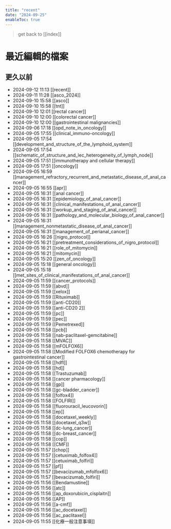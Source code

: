 ```yaml
---
title: "recent"
date: "2024-09-25"
enableToc: true
---
```


> get back to [[index]]
# 最近編輯的檔案

## 更久以前

- 2024-09-12 11:13 [[recent]]
- 2024-09-11 11:28 [[asco_2024]]
- 2024-09-10 15:58 [[asco]]
- 2024-09-10 15:58 [[tnt]]
- 2024-09-10 12:01 [[rectal cancer]]
- 2024-09-10 12:00 [[colorectal cancer]]
- 2024-09-10 12:00 [[gastrointestinal malignancies]]
- 2024-09-06 17:18 [[opd_note_in_oncology]]
- 2024-09-05 17:55 [[clinical_immuno-oncology]]
- 2024-09-05 17:54 [[development_and_structure_of_the_lymphoid_system]]
- 2024-09-05 17:54 [[schematic_of_structure_and_lec_heterogeneity_of_lymph_node]]
- 2024-09-05 17:51 [[immunotherapy and cellular therapy]]
- 2024-09-05 17:51 [[oncology]]
- 2024-09-05 16:59 [[management_refractory_recurrent_and_metastatic_disease_of_anal_cancer]]
- 2024-09-05 16:55 [[apr]]
- 2024-09-05 16:31 [[anal cancer]]
- 2024-09-05 16:31 [[epidemiology_of_anal_cancer]]
- 2024-09-05 16:31 [[clinical_manifestations_of_anal_cancer]]
- 2024-09-05 16:31 [[workup_and_staging_of_anal_cancer]]
- 2024-09-05 16:31 [[pathology_and_molecular_biology_of_anal_cancer]]
- 2024-09-05 16:31 [[management_nonmetastatic_disease_of_anal_cancer]]
- 2024-09-05 16:31 [[management_of_perianal_cancer]]
- 2024-09-05 16:26 [[nigro_protocol]]
- 2024-09-05 16:21 [[pretreatment_considerations_of_nigro_protocol]]
- 2024-09-05 16:21 [[role_of_mitomycin]]
- 2024-09-05 16:21 [[mitomycin]]
- 2024-09-05 15:20 [[zen_of_oncology]]
- 2024-09-05 15:18 [[general oncology]]
- 2024-09-05 15:18 [[met_sites_of_clinical_manifestations_of_anal_cancer]]
- 2024-09-05 11:59 [[cancer_protocols]]
- 2024-09-05 11:59 [[abvd]]
- 2024-09-05 11:59 [[xelox]]
- 2024-09-05 11:59 [[Rituximab]]
- 2024-09-05 11:59 [[anti-CD20]]
- 2024-09-05 11:59 [[anti-CD20 2]]
- 2024-09-05 11:59 [[pc]]
- 2024-09-05 11:59 [[pec]]
- 2024-09-05 11:59 [[Pemetrexed]]
- 2024-09-05 11:58 [[pcb]]
- 2024-09-05 11:58 [[nab-paclitaxel-gemcitabine]]
- 2024-09-05 11:58 [[MVAC]]
- 2024-09-05 11:58 [[mFOLFOX6]]
- 2024-09-05 11:58 [[Modified FOLFOX6 chemotherapy for gastrointestinal cancer]]
- 2024-09-05 11:58 [[hdfl]]
- 2024-09-05 11:58 [[hd]]
- 2024-09-05 11:58 [[Trastuzumab]]
- 2024-09-05 11:58 [[cancer pharmacology]]
- 2024-09-05 11:58 [[gp]]
- 2024-09-05 11:58 [[gc-bladder_cancer]]
- 2024-09-05 11:58 [[folfox4]]
- 2024-09-05 11:58 [[FOLFIRI]]
- 2024-09-05 11:58 [[fluorouracil_leucovorin]]
- 2024-09-05 11:58 [[ep]]
- 2024-09-05 11:58 [[docetaxel_weekly]]
- 2024-09-05 11:58 [[docetaxel_q3w]]
- 2024-09-05 11:58 [[dc-lung_cancer]]
- 2024-09-05 11:58 [[dc-breast_cancer]]
- 2024-09-05 11:58 [[cop]]
- 2024-09-05 11:58 [[CMF]]
- 2024-09-05 11:57 [[chop]]
- 2024-09-05 11:57 [[cetuximab_folfox4]]
- 2024-09-05 11:57 [[cetuximab_folfiri]]
- 2024-09-05 11:57 [[pf]]
- 2024-09-05 11:57 [[bevacizumab_mfolfox6]]
- 2024-09-05 11:57 [[bevacizumab_folfiri]]
- 2024-09-05 11:56 [[Bendamustine]]
- 2024-09-05 11:56 [[atc]]
- 2024-09-05 11:56 [[ap_doxorubicin_cisplaitn]]
- 2024-09-05 11:56 [[AP]]
- 2024-09-05 11:56 [[a-cmf]]
- 2024-09-05 11:56 [[ac_docetaxel]]
- 2024-09-05 11:56 [[ac_paclitaxel]]
- 2024-09-05 11:55 [[化療一般注意事項]]